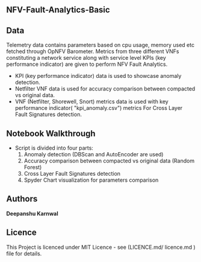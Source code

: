 
## NFV-Fault-Analytics-Basic
## Data
 Telemetry data contains parameters based on cpu usage, memory used etc fetched through OpNFV Barometer. Metrics from three different VNFs constituting a network service along with service level KPIs (key performance indicator) are given to perform NFV Fault Analytics.
  * KPI (key performance indicator) data is used to showcase anomaly detection.
  * Netfilter VNF data is used for accuracy comparison between compacted vs original data.
  * VNF (Netfilter, Shorewell, Snort) metrics  data is used with key performance indicator( "kpi_anomaly.csv") metrics For Cross Layer Fault Signatures detection.
  
## Notebook Walkthrough
  * Script is divided into four parts:
    1. Anomaly detection (DBScan and AutoEncoder are used)
    2. Accuracy comparison between compacted vs original data (Random Forest)
    3. Cross Layer Fault Signatures detection
    4. Spyder Chart visualization for parameters comparison
  

## Authors
 **Deepanshu Karnwal**

## Licence
 This Project is licenced under MIT Licence - see (LICENCE.md/ licence.md ) file for details.

